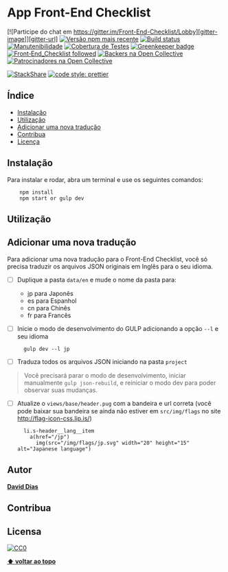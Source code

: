 # App Front-End Checklist

[![Participe do chat em https://gitter.im/Front-End-Checklist/Lobby][gitter-image]][gitter-url] [![Versão npm mais recente][npm-image]][npm-url] [![Build status][travis-image]][travis-url] [![Manutenibilidade][codeclimate-maintainability-image]][codeclimate-maintainability-url] [![Cobertura de Testes][codeclimate-coverage-image]][codeclimate-coverage-url] [![Greenkeeper badge][greenkeeper-img]][greenkeeper-url] [![Front‑End_Checklist followed][frontendchecklist-image]][frontendchecklist-url] [![Backers na Open Collective][opencollective-backers-image]][opencollective-backers-url] [![Patrocinadores na Open Collective][opencollective-sponsors-image]][opencollective-sponsors-url]


[![StackShare](https://img.shields.io/badge/tech-stack-0690fa.svg?style=flat)](https://stackshare.io/thedaviddias/front-end-checklist) [![code style: prettier](https://img.shields.io/badge/code_style-prettier-ff69b4.svg?style=flat-square)](https://github.com/prettier/prettier)


## Índice

- [Instalação](#instalação)
- [Utilização](#utilização)
- [Adicionar uma nova tradução](#adicionar-uma-nova-tradução)
- [Contribua](#contribua)
- [Licença](#licença)



## Instalação

Para instalar e rodar, abra um terminal e use os seguintes comandos:

```shell
    npm install
    npm start or gulp dev
```
## Utilização


## Adicionar uma nova tradução

Para adicionar uma nova tradução para o Front-End Checklist, você só precisa traduzir os arquivos JSON originais em Inglês para o seu idioma.

- [ ] Duplique a pasta `data/en` e mude o nome da pasta para:
  * jp para Japonês
  * es para Espanhol
  * cn para Chinês
  * fr para Francês

- [ ] Inicie o modo de desenvolvimento do GULP adicionando a opção `--l` e seu idioma

  ```shell
    gulp dev --l jp
  ```

- [ ] Traduza todos os arquivos JSON iniciando na pasta `project`

> Você precisará parar o modo de desenvolvimento, iniciar manualmente `gulp json-rebuild`, e reiniciar o modo dev para poder observar suas mudanças.

- [ ] Atualize o `views/base/header.pug` com a bandeira e url correta (você pode baixar sua bandeira se ainda não estiver em `src/img/flags` no site http://flag-icon-css.lip.is/)

  ```haml
    li.s-header__lang__item
      a(href="/jp")
        img(src="/img/flags/jp.svg" width="20" height="15" alt="Japanese language")
  ```

## Autor

**[David Dias](https://github.com/thedaviddias)**

## Contribua

## Licensa

[![CC0](https://i.creativecommons.org/p/zero/1.0/88x31.png)](https://creativecommons.org/publicdomain/zero/1.0/)

**[⬆ voltar ao topo](#table-of-contents)**



[npm-image]: https://img.shields.io/npm/v/auto-changelog.svg
[npm-url]: https://www.npmjs.com/package/auto-changelog


[travis-image]: https://travis-ci.org/thedaviddias/Front-End-Checklist.svg
[travis-url]: https://travis-ci.org/thedaviddias/Front-End-Checklist

[greenkeeper-img]: https://badges.greenkeeper.io/thedaviddias/Front-End-Checklist.svg
[greenkeeper-url]: https://greenkeeper.io/

[gitter-image]: https://badges.gitter.im/Front-End-Checklist/Lobby.svg
[gitter-url]: https://gitter.im/Front-End-Checklist/Lobby?utm_source=badge&utm_medium=badge&utm_campaign=pr-badge&utm_content=badge

[opencollective-backers-image]: https://opencollective.com/front-end-checklist/backers/badge.svg
[opencollective-backers-url]: #backers

[opencollective-sponsors-image]: https://opencollective.com/front-end-checklist/sponsors/badge.svg
[opencollective-sponsors-url]: #sponsors

[frontendchecklist-image]: https://img.shields.io/badge/Front‑End_Checklist-followed-brightgreen.svg
[frontendchecklist-url]: https://github.com/thedaviddias/Front-End-Checklist/

[codeclimate-maintainability-image]: https://api.codeclimate.com/v1/badges/55642648e3348bfe38eb/maintainability
[codeclimate-maintainability-url]: https://codeclimate.com/repos/59f3015dd77fc102a50008ee/maintainability

[codeclimate-coverage-image]: https://api.codeclimate.com/v1/badges/55642648e3348bfe38eb/test_coverage
[codeclimate-coverage-url]: https://codeclimate.com/repos/59f3015dd77fc102a50008ee/test_coverage
